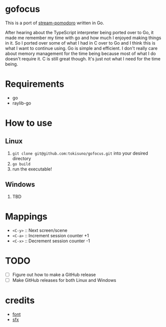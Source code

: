 # gofocus
This is a port of [stream-pomodoro](https://github.com/tokisuno/stream-pomodoro) written in Go.

After hearing about the TypeScript interpreter being ported over to Go, it made me remember my time with go and how much I enjoyed making things in it. So I ported over some of what I had in C over to Go and I think this is what I want to continue using. Go is simple and efficient. I don't really care about memory management for the time being because most of what I do doesn't require it. C is still great though. It's just not what I need for the time being.

# Requirements
- go
- raylib-go

# How to use
## Linux
1. `git clone git@github.com:tokisuno/gofocus.git` into your desired directory
2. `go build`
3. run the executable!

## Windows
1. TBD

# Mappings
- ``<C-y>`` :: Next screen/scene
- ``<C-a>`` :: Increment session counter +1
- ``<C-x>`` :: Decrement session counter -1

# TODO
- [ ] Figure out how to make a GitHub release
- [ ] Make GitHub releases for both Linux and Windows

# credits
- [font](https://fonts.google.com/specimen/JetBrains+Mono)
- [sfx](https://rpg.hamsterrepublic.com/ohrrpgce/Main_Page)
